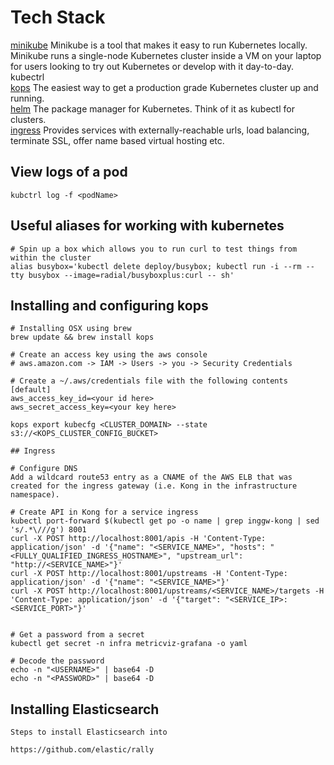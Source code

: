 # Tech Stack

[minikube](https://github.com/kubernetes/minikube)  Minikube is a tool that makes it easy to run Kubernetes locally. Minikube 
runs a single-node Kubernetes cluster inside a VM on your laptop for users looking to try out Kubernetes or develop with it day-to-day.  
kubectrl    
[kops](https://github.com/kubernetes/kops) The easiest way to get a production grade Kubernetes cluster up and running.  
[helm](https://helm.sh/) The package manager for Kubernetes. Think of it as kubectl for clusters.    
[ingress](https://github.com/kubernetes/ingress) Provides services with externally-reachable urls, load balancing, 
terminate SSL, offer name based virtual hosting etc.          

## View logs of a pod

    kubctrl log -f <podName>

## Useful aliases for working with kubernetes

    # Spin up a box which allows you to run curl to test things from within the cluster      
    alias busybox='kubectl delete deploy/busybox; kubectl run -i --rm --tty busybox --image=radial/busyboxplus:curl -- sh'

## Installing and configuring kops
    
    # Installing OSX using brew
    brew update && brew install kops
    
    # Create an access key using the aws console
    # aws.amazon.com -> IAM -> Users -> you -> Security Credentials
    
    # Create a ~/.aws/credentials file with the following contents
    [default]
    aws_access_key_id=<your id here>
    aws_secret_access_key=<your key here>
    
    kops export kubecfg <CLUSTER_DOMAIN> --state s3://<KOPS_CLUSTER_CONFIG_BUCKET>
    
    ## Ingress
    
    # Configure DNS
    Add a wildcard route53 entry as a CNAME of the AWS ELB that was created for the ingress gateway (i.e. Kong in the infrastructure namespace).
    
    # Create API in Kong for a service ingress
    kubectl port-forward $(kubectl get po -o name | grep inggw-kong | sed 's/.*\///g') 8001
    curl -X POST http://localhost:8001/apis -H 'Content-Type: application/json' -d '{"name": "<SERVICE_NAME>", "hosts": "<FULLY_QUALIFIED_INGRESS_HOSTNAME>", "upstream_url": "http://<SERVICE_NAME>"}'
    curl -X POST http://localhost:8001/upstreams -H 'Content-Type: application/json' -d '{"name": "<SERVICE_NAME>"}'
    curl -X POST http://localhost:8001/upstreams/<SERVICE_NAME>/targets -H 'Content-Type: application/json' -d '{"target": "<SERVICE_IP>:<SERVICE_PORT>"}'
    
    
    # Get a password from a secret
    kubectl get secret -n infra metricviz-grafana -o yaml
    
    # Decode the password
    echo -n "<USERNAME>" | base64 -D
    echo -n "<PASSWORD>" | base64 -D
    
## Installing Elasticsearch 

    Steps to install Elasticsearch into
    
    https://github.com/elastic/rally 